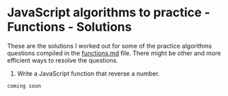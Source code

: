 # JavaScript algorithms to practice - Functions - Solutions

These are the solutions I worked out for some of the practice algorithms questions compiled in the [functions.md](functions.md) file. There might be other and more efficient ways to resolve the questions.

1. Write a JavaScript function that reverse a number.

```js
coming soon
```
